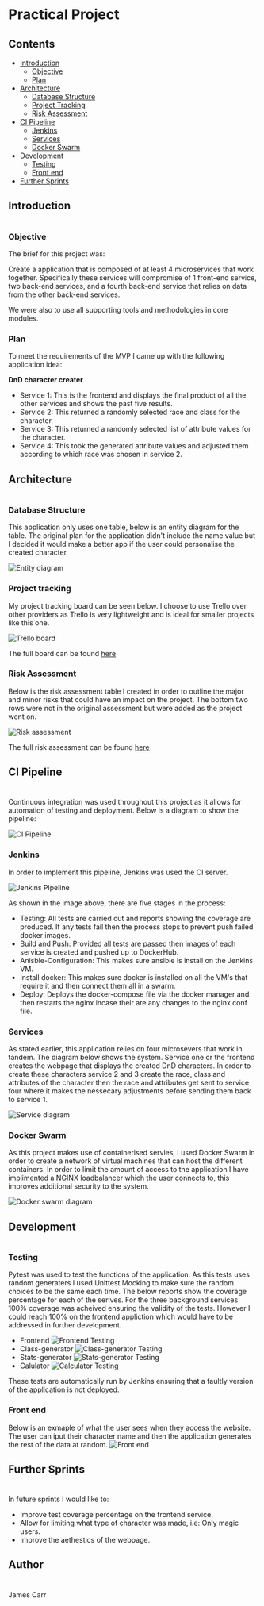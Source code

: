 # Practical Project

## Contents
* [Introduction](#introduction)
    * [Objective](#Objective)
    * [Plan](#Plan)
* [Architecture](#architecture)
    * [Database Structure](#Database-Structure)
    * [Project Tracking](#Project-Tracking)
    * [Risk Assessment](#Risk-Assessment)
* [CI Pipeline](#CI-Pipeline)
    * [Jenkins](#Jenkins)
    * [Services](#Services)
    * [Docker Swarm](#Docker-Swarm)
* [Development](#development)
    * [Testing](#Testing)
    * [Front end](#Front-end)
* [Further Sprints](#Further-sprints)

## Introduction
#
### **Objective**
The brief for this project was:

Create a application that is composed of at least 4 microservices that work together. Specifically these services will compromise of 1 front-end service, two back-end services, and a fourth back-end service that relies on data from the other back-end services. 

We were also to use all supporting tools and methodologies in core modules.

### **Plan**

To meet the requirements of the MVP I came up with the following application idea:

**DnD character creater**

* Service 1: This is the frontend and displays the final product of all the other services and shows the past five results.
* Service 2: This returned a randomly selected race and class for the character.
* Service 3: This returned a randomly selected list of attribute values for the character.
* Service 4: This took the generated attribute values and adjusted them according to which race was chosen in service 2.

## **Architecture**
#
### **Database Structure**

This application only uses one table, below is an entity diagram for the table. The original plan for the application didn't include the name value but I decided it would make a better app if the user could personalise the created character.

![Entity diagram](https://i.imgur.com/3AdioJa.png)

### **Project tracking**

My project tracking board can be seen below. I choose to use Trello over other providers as Trello is very lightweight and is ideal for smaller projects like this one.

![Trello board](https://i.imgur.com/c7RpyA4.png)

The full board can be found [here](https://trello.com/b/D2qI6f8O/practical-project)

### **Risk Assessment**

Below is the risk assessment table I created in order to outline the major and minor risks that could have an impact on the project. The bottom two rows were not in the original assessment but were added as the project went on.

![Risk assessment](https://i.imgur.com/kgmElwd.png)

The full risk assessment can be found [here](https://docs.google.com/spreadsheets/d/1g2WQ3jpbKXfgx4VQYWGFZtTy_JzJnI_8L0IMbFqrVeg/edit#gid=0)

## **CI Pipeline** ##
#
Continuous integration was used throughout this project as it allows for automation of testing and deployment. Below is a diagram to show the pipeline:

![CI Pipeline](https://i.imgur.com/KWcLJ8S.png)

### **Jenkins**

In order to implement this pipeline, Jenkins was used the CI server. 

![Jenkins Pipeline](https://i.imgur.com/ILleS2i.png)

As shown in the image above, there are five stages in the process:
* Testing: All tests are carried out and reports showing the coverage are produced. If any tests fail then the process stops to prevent push failed docker images.
* Build and Push: Provided all tests are passed then images of each service is created and pushed up to DockerHub.
* Anisble-Configuration: This makes sure ansible is install on the Jenkins VM.
* Install docker: This makes sure docker is installed on all the VM's that require it and then connect them all in a swarm.
* Deploy: Deploys the docker-compose file via the docker manager and then restarts the nginx incase their are any changes to the nginx.conf file.

### **Services**

As stated earlier, this application relies on four microsevers that work in tandem. The diagram below shows the system. Service one or the frontend creates the webpage that displays the created DnD characters. In order to create these characters service 2 and 3 create the race, class and attributes of the character then the race and attributes get sent to service four where it makes the nessecary adjustments before sending them back to service 1. 

![Service diagram](https://i.imgur.com/FI5rvPG.png)

### **Docker Swarm**

As this project makes use of containerised servies, I used Docker Swarm in order to create a network of virtual machines that can host the different containers. In order to limit the amount of access to the application I have implimented a NGINX loadbalancer which the user connects to, this improves additional security to the system. 

![Docker swarm diagram](https://i.imgur.com/uKyFxCR.png)

## Development
#
### **Testing**

Pytest was used to test the functions of the application. As this tests uses random generaters I used Unittest Mocking to make sure the random choices to be the same each time. The below reports show the coverage percentage for each of the serives. For the three background services 100% coverage was acheived ensuring the validity of the tests. However I could reach 100% on the frontend appliction which would have to be addressed in further development.

* Frontend
![Frontend Testing](https://i.imgur.com/bHVwNBz.png)
* Class-generator
![Class-generator Testing](https://i.imgur.com/k9EF3rE.png)
* Stats-generator 
![Stats-generator Testing](https://i.imgur.com/bHVwNBz.png)
* Calulator
![Calculator Testing](https://i.imgur.com/mLPiBnq.png)

These tests are automatically run by Jenkins ensuring that a faultly version of the application is not deployed.
### **Front end**

Below is an exmaple of what the user sees when they access the website. The user can iput their character name and then the application generates the rest of the data at random.
![Front end](https://i.imgur.com/kNBiI0r.png)

## Further Sprints
#

In future sprints I would like to:
* Improve test coverage percentage on the frontend service.
* Allow for limiting what type of character was made, i.e: Only magic users.
* Improve the aethestics of the webpage.

## Author
#

James Carr